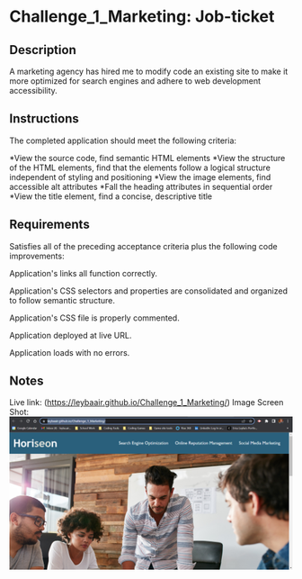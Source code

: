# Challenge_1_Marketing: Job-ticket

## Description

A marketing agency has hired me to modify code an existing site to make it more optimized for search engines and adhere to web development accessibility.

## Instructions

The completed application should meet the following criteria:

*View the source code, find semantic HTML elements
*View the structure of the HTML elements, find that the elements follow a logical structure independent of styling and positioning
*View the image elements, find accessible alt attributes
*Fall the heading attributes in sequential order
*View the title element, find a concise, descriptive title

## Requirements

Satisfies all of the preceding acceptance criteria plus the following code improvements:

Application's links all function correctly.

Application's CSS selectors and properties are consolidated and organized to follow semantic structure.

Application's CSS file is properly commented.

Application deployed at live URL.

Application loads with no errors.

## Notes

Live link: (https://leybaair.github.io/Challenge_1_Marketing/)
Image Screen Shot: ![On a desktop, image displays finished project](assets/images/Finished%20Project%20Image.png)
